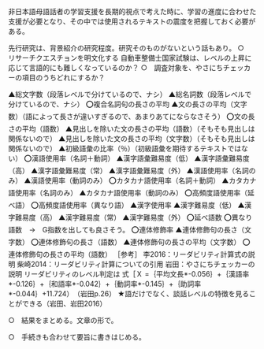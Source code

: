 非日本語母語話者の学習支援を長期的視点で考えた時に、学習の進度に合わせた支援が必要となり、その中では使用されるテキストの震度を把握しておく必要がある。

先行研究は、背景紹介の研究程度。研究そのものがないという話もあり。
○　リサーチクエスチョンを明文化する
自動車整備士国家試験は、レベルの上昇に応じて言語的にも難しくなっているのか？
○　調査対象を、やさにちチェッカーの項目のうちどれにするか？

▲総文字数（段落レベルで分けているので、ナシ）
▲総名詞数（段落レベルで分けているので、ナシ）
⭕️複合名詞句の長さの平均
▲文の長さの平均（文字数）（語によって長さが違いすぎるので、あまりあてにならなさそう）
⭕️文の長さの平均（語数）
▲見出しを除いた文の長さの平均（語数）（そもそも見出しは関係ないので）
▲見出しを除いた文の長さの平均（文字数）（そもそも見出しは関係ないので）
▲初級語彙の比率（％）（初級語彙を期待するテキストではない）
⭕️漢語使用率（名詞＋動詞）
▲漢字語彙難易度（低）
▲漢字語彙難易度（高）
▲漢字語彙難易度（常）
▲漢字語彙難易度（外）
▲漢語使用率（名詞のみ）
▲漢語使用率（動詞のみ）
⭕️カタカナ語使用率（名詞＋動詞）
▲カタカナ語使用率（名詞のみ）
▲カタカナ語使用率（動詞のみ）
⭕️高頻度語使用率（延べ語）
⭕️高頻度語使用率（異なり語）
▲漢字使用率
▲漢字難易度（低）
▲漢字難易度（高）
▲漢字難易度（常）
▲漢字難易度（外）
⭕️延べ語数
⭕️異なり語数　→　G指数を出しても良さそう。
⭕️連体修飾率
▲連体修飾句の長さ（文字数）
⭕️連体修飾句の長さ（語数）
▲連体修飾句の長さの平均（文字数）
⭕️連体修飾句の長さの平均（語数）
［参考］
李2016：リーダビリティ計算式の説明
柴崎2014：リーダビリティ計算についての引用
岩田：やさにちチェッカーの説明
	リーダビリティのレベル判定は
	式［Ｘ =｛平均文長*-0.056｝+｛漢語率*-0.126｝+｛和語率*-0.042｝+｛動詞率*-0.145｝+｛助詞率*-0.044｝+11.724）　（岩田p.26）
★語だけでなく、談話レベルの特徴を見ることができる（岩田、岩田2016）


○　結果をまとめる。文章の形で。

○　手続きも合わせて要旨に書きはじめる。

